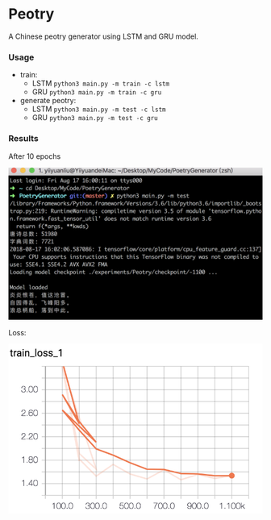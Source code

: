 # Peotry

A Chinese peotry generator using LSTM and GRU model.

### Usage

* train: 
	* LSTM `python3 main.py -m train -c lstm`
	* GRU  `python3 main.py -m train -c gru`
* generate peotry:
	* LSTM `python3 main.py -m test -c lstm`
	* GRU `python3 main.py -m test -c gru`

### Results

After 10 epochs

![](example.png)

Loss:

![](train_loss.png)

